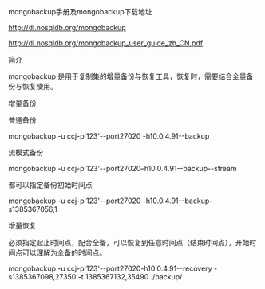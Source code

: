 mongobackup手册及mongobackup下载地址

http://dl.nosqldb.org/mongobackup

http://dl.nosqldb.org/mongobackup_user_guide_zh_CN.pdf

简介

mongobackup 是用于复制集的增量备份与恢复工具，恢复时，需要结合全量备份与恢复使用。

增量备份

普通备份

mongobackup -u ccj-p'123'--port27020 -h10.0.4.91--backup 
 

流模式备份

mongobackup -u ccj-p'123'--port27020–h10.0.4.91--backup--stream 
 

都可以指定备份初始时间点

mongobackup -u ccj-p'123'--port27020 -h10.0.4.91--backup-s1385367056,1 
 

增量恢复

必须指定起止时间点，配合全备，可以恢复到任意时间点（结束时间点），开始时间点可以理解为全备的时间点。

mongobackup -u ccj-p'123'--port27020-h10.0.4.91--recovery  -s1385367098,27350 -t 1385367132,35490 ./backup/
